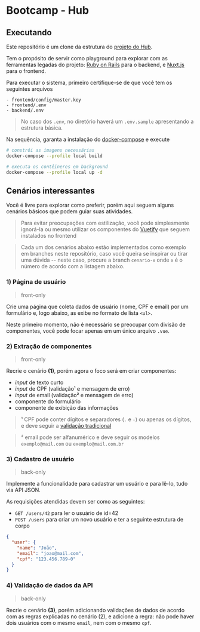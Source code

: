 # Bootcamp - Hub


## Executando

Este repositório é um clone da estrutura do [projeto do Hub][hub].

Tem o propósito de servir como playground para explorar com as ferramentas legadas do projeto: [Ruby on Rails][ror] para o backend, e [Nuxt.js][nuxt] para o frontend.

Para executar o sistema, primeiro certifique-se de que você tem os seguintes arquivos

```plain
- frontend/config/master.key
- frontend/.env
- backend/.env
```

> No caso dos `.env`, no diretório haverá um `.env.sample` apresentando a estrutura básica.

Na sequência, garanta a instalação do [docker-compose][dcomp] e execute

```bash
# constrói as imagens necessárias
docker-compose --profile local build

# executa os contêineres em background
docker-compose --profile local up -d
```

## Cenários interessantes

Você é livre para explorar como preferir, porém aqui seguem alguns cenários básicos que podem guiar suas atividades.

> Para evitar preocupações com estilização, você pode simplesmente ignorá-la ou mesmo utilizar os componentes do [Vuetify][vtfy] que seguem instalados no frontend

> Cada um dos cenários abaixo estão implementados como exemplo em branches neste repositório, caso você queira se inspirar ou tirar uma dúvida -- neste caso, procure a branch `cenario-x` onde `x` é o número de acordo com a listagem abaixo.


### 1) Página de usuário

> front-only

Crie uma página que coleta dados de usuário (nome, CPF e email) por um formulário e, logo abaixo, as exibe no formato de lista `<ul>`.

Neste primeiro momento, não é necessário se preocupar com divisão de componentes, você pode focar apenas em um único arquivo `.vue`.


### 2) Extração de componentes

> front-only

Recrie o cenário **(1)**, porém agora o foco será em criar componentes:

- _input_ de texto curto
- _input_ de CPF (validação¹ e mensagem de erro)
- _input_ de email (validação² e mensagem de erro)
- componente do formulário
- componente de exibição das informações


> ¹ CPF pode conter dígitos e separadores (`.` e `-`) ou apenas os dígitos, e deve seguir a [validação tradicional][cpf]

> ² email pode ser alfanumérico e deve seguir os modelos `exemplo@mail.com` ou `exemplo@mail.com.br`


### 3) Cadastro de usuário

> back-only

Implemente a funcionalidade para cadastrar um usuário e para lê-lo, tudo via API JSON.

As requisições atendidas devem ser como as seguintes:

- `GET /users/42` para ler o usuário de id=42
- `POST /users` para criar um novo usuário e ter a seguinte estrutura de corpo

```json
{
  "user": {
    "name": "João",
    "email": "joao@mail.com",
    "cpf": "123.456.789-0"
  }
}
```


### 4) Validação de dados da API

> back-only

Recrie o cenário **(3)**, porém adicionando validações de dados de acordo com as regras explicadas no cenário (2), e adicione a regra: não pode haver dois usuários com o mesmo `email`, nem com o mesmo `cpf`.




[hub]: https://github.com/hub-usp-inovacao/platform
[ror]: https://rubyonrails.org
[nuxt]: https://nuxtjs.org
[dcomp]: https://docs.docker.com/compose/
[vtfy]: https://vuetifyjs.com/en/
[cpf]: https://www.macoratti.net/alg_cpf.htm#:~:text=O%20algoritmo%20de%20valida%C3%A7%C3%A3o%20do,:%20111.444.777-05.